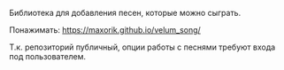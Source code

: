 Библиотека для добавления песен, которые можно сыграть.

Понажимать:
https://maxorik.github.io/velum_song/

Т.к. репозиторий публичный, опции работы с песнями требуют входа под пользователем.